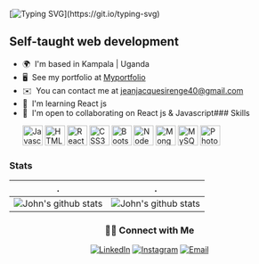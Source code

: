
[![Typing SVG](https://readme-typing-svg.herokuapp.com?color=%2336BCF7&center=false&vCenter=flase&width=600&lines=Hi+there+👋,+I+am+John+Buhendwa;+Welcome+to+My+Profile!;)](https://git.io/typing-svg)

Self-taught web development
---------------------------


*   🌍  I'm based in Kampala | Uganda
*   🖥️  See my portfolio at [Myportfolio](http://https://github.com/jeanbuhendwa)
*   ✉️  You can contact me at [jeanjacquesirenge40@gmail.com](mailto:jeanjacquesirenge40@gmail.com)
*   🧠  I'm learning React js
*   🤝  I'm open to collaborating on React js & Javascript### Skills<p align="left">
                                <a href="https://developer.mozilla.org/en-US/docs/Web/JavaScript" target="_blank" rel="noreferrer"><img src="https://raw.githubusercontent.com/danielcranney/readme-generator/main/public/icons/skills/javascript-colored.svg" width="36" height="36" alt="Javascript" /></a>
                                <a href="https://developer.mozilla.org/en-US/docs/Glossary/HTML5" target="_blank" rel="noreferrer"><img src="https://raw.githubusercontent.com/danielcranney/readme-generator/main/public/icons/skills/html5-colored.svg" width="36" height="36" alt="HTML5" /></a>
                                <a href="https://reactjs.org/" target="_blank" rel="noreferrer"><img src="https://raw.githubusercontent.com/danielcranney/readme-generator/main/public/icons/skills/react-colored.svg" width="36" height="36" alt="React" /></a>
                                <a href="https://www.w3.org/TR/CSS/#css" target="_blank" rel="noreferrer"><img src="https://raw.githubusercontent.com/danielcranney/readme-generator/main/public/icons/skills/css3-colored.svg" width="36" height="36" alt="CSS3" /></a>
                                <a href="https://getbootstrap.com/" target="_blank" rel="noreferrer"><img src="https://raw.githubusercontent.com/danielcranney/readme-generator/main/public/icons/skills/bootstrap-colored.svg" width="36" height="36" alt="Bootstrap" /></a>
                                <a href="https://nodejs.org/en/" target="_blank" rel="noreferrer"><img src="https://raw.githubusercontent.com/danielcranney/readme-generator/main/public/icons/skills/nodejs-colored.svg" width="36" height="36" alt="NodeJS" /></a>
                                <a href="https://www.mongodb.com/" target="_blank" rel="noreferrer"><img src="https://raw.githubusercontent.com/danielcranney/readme-generator/main/public/icons/skills/mongodb-colored.svg" width="36" height="36" alt="MongoDB" /></a>
                                <a href="https://www.mysql.com/" target="_blank" rel="noreferrer"><img src="https://raw.githubusercontent.com/danielcranney/readme-generator/main/public/icons/skills/mysql-colored.svg" width="36" height="36" alt="MySQL" /></a>
                                <a href="https://www.adobe.com/uk/products/photoshop.html" target="_blank" rel="noreferrer"><img src="https://raw.githubusercontent.com/danielcranney/readme-generator/main/public/icons/skills/photoshop-colored.svg" width="36" height="36" alt="Photoshop" /></a>
                    </p>

### Stats

. | .
--- | --- 
![John's github stats](https://github-readme-stats.vercel.app/api?username=jeanbuhendwa&show_icons=true&theme=radical&include_all_commits=true) | ![John's github stats](https://github-readme-stats.vercel.app/api/top-langs/?username=jeanbuhendwa&theme=radical&layout=compact)



<h3 align="center"> 🤝🏻 Connect with Me </h3>

<p align="center">
<a href="https://www.linkedin.com/in/jean-jacques-buhendwa-b5705316a/"><img alt="LinkedIn" src="https://img.shields.io/badge/LinkedIn-JeanJacques Buhendwa-blue?style=flat-square&logo=linkedin"></a>
<a href="https://www.instagram.com/jean_jacques0.1/"><img alt="Instagram" src="https://img.shields.io/badge/Instagram-JeanJacques Buhendwa__-blue?style=flat-square&logo=instagram"></a>
<a href="mailto:jeanjacquesirenge40@gmail.com"><img alt="Email" src="https://img.shields.io/badge/Email-jeanjacquesirenge40@gmail.com-blue?style=flat-square&logo=Microsoft%20outlook"></a>
</p>
